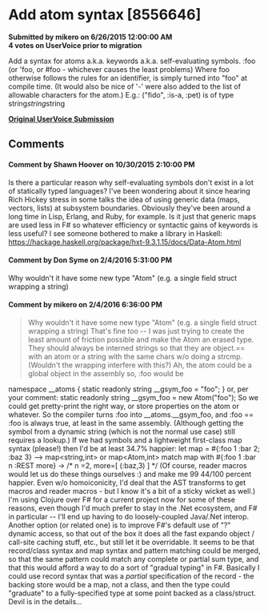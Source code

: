 # Add atom syntax [8556646] #

**Submitted by mikero on 6/26/2015 12:00:00 AM**  
**4 votes on UserVoice prior to migration**  

Add a syntax for atoms a.k.a. keywords a.k.a. self-evaluating symbols.
:foo (or 'foo, or #foo - whichever causes the least problems)
Where foo otherwise follows the rules for an identifier, is simply turned into "foo" at compile time. (It would also be nice of '-' were also added to the list of allowable characters for the atom.)
E.g.:
("fido", :is-a, :pet) is of type string*string*string



**[Original UserVoice Submission](https://fslang.uservoice.com/forums/245727-f-language/suggestions/8556646)**


## Comments ##


#### Comment by Shawn Hoover on 10/30/2015 2:10:00 PM ####
Is there a particular reason why self-evaluating symbols don't exist in a lot of statically typed languages? I've been wondering about it since hearing Rich Hickey stress in some talks the idea of using generic data (maps, vectors, lists) at subsystem boundaries. Obviously they've been around a long time in Lisp, Erlang, and Ruby, for example. Is it just that generic maps are used less in F# so whatever efficiency or syntactic gains of keywords is less useful?
I see someone bothered to make a library in Haskell: https://hackage.haskell.org/package/hxt-9.3.1.15/docs/Data-Atom.html


#### Comment by Don Syme on 2/4/2016 5:31:00 PM ####
Why wouldn't it have some new type "Atom" (e.g. a single field struct wrapping a string)


#### Comment by mikero on 2/4/2016 6:36:00 PM ####
>Why wouldn't it have some new type "Atom" (e.g. a single field struct wrapping a string)
That's fine too -- I was just trying to create the least amount of friction possible and make the Atom an erased type.
They should always be interned strings so that they are object.== with an atom or a string with the same chars w/o doing a strcmp. (Wouldn't the wrapping interfere with this?)
Ah, the atom could be a global object in the assembly so, :foo would be

namespace __atoms {
static readonly string __gsym_foo = "foo";
}
or, per your comment:
static readonly string __gsym_foo = new Atom("foo");
So we could get pretty-print the right way, or store properties on the atom or whatever.
So the compiler turns :foo into __atoms.__gsym_foo, and :foo == :foo is always true, at least in the same assembly. (Although getting the symbol from a dynamic string (which is not the normal use case) still requires a lookup.)
If we had symbols and a lightweight first-class map syntax (please!) then I'd be at least 34.7% happier:
let map = #{:foo 1 :bar 2; :baz 3} --> map<string,int> or map<Atom,int>
match map with #{:foo 1 :bar n :REST more} -> /* n =2, more=[ (:baz,3) ] */
(Of course, reader macros would let us do these things ourselves :) and make me 99 44/100 percent happier. Even w/o homoiconicity, I'd deal that the AST transforms to get macros and reader macros - but I know it's a bit of a sticky wicket as well.)
I'm using Clojure over F# for a current project now for some of these reasons, even though I'd much prefer to stay in the .Net ecosystem, and F# in particular -- I'll end up having to do loosely-coupled Java/.Net interop.
Another option (or related one) is to improve F#'s default use of "?" dynamic access, so that out of the box it does all the fast expando object / call-site caching stuff, etc., but still let it be overridable.
It seems to be that record/class syntax and map syntax and pattern matching could be merged, so that the same pattern could match any complete or partial sum type, and that this would afford a way to do a sort of "gradual typing" in F#. Basically I could use record syntax that was a *partial* specification of the record - the backing store would be a map, not a class, and then the type could "graduate" to a fully-specified type at some point backed as a class/struct. Devil is in the details...

